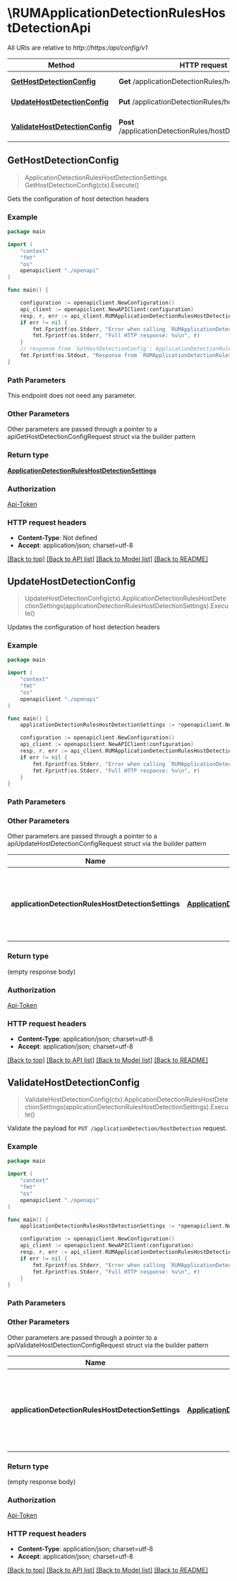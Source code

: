 # \RUMApplicationDetectionRulesHostDetectionApi

All URIs are relative to *http://https:/api/config/v1*

Method | HTTP request | Description
------------- | ------------- | -------------
[**GetHostDetectionConfig**](RUMApplicationDetectionRulesHostDetectionApi.md#GetHostDetectionConfig) | **Get** /applicationDetectionRules/hostDetection | Gets the configuration of host detection headers
[**UpdateHostDetectionConfig**](RUMApplicationDetectionRulesHostDetectionApi.md#UpdateHostDetectionConfig) | **Put** /applicationDetectionRules/hostDetection | Updates the configuration of host detection headers
[**ValidateHostDetectionConfig**](RUMApplicationDetectionRulesHostDetectionApi.md#ValidateHostDetectionConfig) | **Post** /applicationDetectionRules/hostDetection/validator | Validate the payload for &#x60;PUT /applicationDetection/hostDetection&#x60; request.



## GetHostDetectionConfig

> ApplicationDetectionRulesHostDetectionSettings GetHostDetectionConfig(ctx).Execute()

Gets the configuration of host detection headers

### Example

```go
package main

import (
    "context"
    "fmt"
    "os"
    openapiclient "./openapi"
)

func main() {

    configuration := openapiclient.NewConfiguration()
    api_client := openapiclient.NewAPIClient(configuration)
    resp, r, err := api_client.RUMApplicationDetectionRulesHostDetectionApi.GetHostDetectionConfig(context.Background()).Execute()
    if err != nil {
        fmt.Fprintf(os.Stderr, "Error when calling `RUMApplicationDetectionRulesHostDetectionApi.GetHostDetectionConfig``: %v\n", err)
        fmt.Fprintf(os.Stderr, "Full HTTP response: %v\n", r)
    }
    // response from `GetHostDetectionConfig`: ApplicationDetectionRulesHostDetectionSettings
    fmt.Fprintf(os.Stdout, "Response from `RUMApplicationDetectionRulesHostDetectionApi.GetHostDetectionConfig`: %v\n", resp)
}
```

### Path Parameters

This endpoint does not need any parameter.

### Other Parameters

Other parameters are passed through a pointer to a apiGetHostDetectionConfigRequest struct via the builder pattern


### Return type

[**ApplicationDetectionRulesHostDetectionSettings**](ApplicationDetectionRulesHostDetectionSettings.md)

### Authorization

[Api-Token](../README.md#Api-Token)

### HTTP request headers

- **Content-Type**: Not defined
- **Accept**: application/json; charset=utf-8

[[Back to top]](#) [[Back to API list]](../README.md#documentation-for-api-endpoints)
[[Back to Model list]](../README.md#documentation-for-models)
[[Back to README]](../README.md)


## UpdateHostDetectionConfig

> UpdateHostDetectionConfig(ctx).ApplicationDetectionRulesHostDetectionSettings(applicationDetectionRulesHostDetectionSettings).Execute()

Updates the configuration of host detection headers



### Example

```go
package main

import (
    "context"
    "fmt"
    "os"
    openapiclient "./openapi"
)

func main() {
    applicationDetectionRulesHostDetectionSettings := *openapiclient.NewApplicationDetectionRulesHostDetectionSettings([]string{"HostDetectionHeaders_example"}) // ApplicationDetectionRulesHostDetectionSettings | The JSON body of the request. Contains the configuration of host detection headers. (optional)

    configuration := openapiclient.NewConfiguration()
    api_client := openapiclient.NewAPIClient(configuration)
    resp, r, err := api_client.RUMApplicationDetectionRulesHostDetectionApi.UpdateHostDetectionConfig(context.Background()).ApplicationDetectionRulesHostDetectionSettings(applicationDetectionRulesHostDetectionSettings).Execute()
    if err != nil {
        fmt.Fprintf(os.Stderr, "Error when calling `RUMApplicationDetectionRulesHostDetectionApi.UpdateHostDetectionConfig``: %v\n", err)
        fmt.Fprintf(os.Stderr, "Full HTTP response: %v\n", r)
    }
}
```

### Path Parameters



### Other Parameters

Other parameters are passed through a pointer to a apiUpdateHostDetectionConfigRequest struct via the builder pattern


Name | Type | Description  | Notes
------------- | ------------- | ------------- | -------------
 **applicationDetectionRulesHostDetectionSettings** | [**ApplicationDetectionRulesHostDetectionSettings**](ApplicationDetectionRulesHostDetectionSettings.md) | The JSON body of the request. Contains the configuration of host detection headers. | 

### Return type

 (empty response body)

### Authorization

[Api-Token](../README.md#Api-Token)

### HTTP request headers

- **Content-Type**: application/json; charset=utf-8
- **Accept**: application/json; charset=utf-8

[[Back to top]](#) [[Back to API list]](../README.md#documentation-for-api-endpoints)
[[Back to Model list]](../README.md#documentation-for-models)
[[Back to README]](../README.md)


## ValidateHostDetectionConfig

> ValidateHostDetectionConfig(ctx).ApplicationDetectionRulesHostDetectionSettings(applicationDetectionRulesHostDetectionSettings).Execute()

Validate the payload for `PUT /applicationDetection/hostDetection` request.

### Example

```go
package main

import (
    "context"
    "fmt"
    "os"
    openapiclient "./openapi"
)

func main() {
    applicationDetectionRulesHostDetectionSettings := *openapiclient.NewApplicationDetectionRulesHostDetectionSettings([]string{"HostDetectionHeaders_example"}) // ApplicationDetectionRulesHostDetectionSettings | The JSON body of the request. Contains the configuration of host detection headers to be validated. (optional)

    configuration := openapiclient.NewConfiguration()
    api_client := openapiclient.NewAPIClient(configuration)
    resp, r, err := api_client.RUMApplicationDetectionRulesHostDetectionApi.ValidateHostDetectionConfig(context.Background()).ApplicationDetectionRulesHostDetectionSettings(applicationDetectionRulesHostDetectionSettings).Execute()
    if err != nil {
        fmt.Fprintf(os.Stderr, "Error when calling `RUMApplicationDetectionRulesHostDetectionApi.ValidateHostDetectionConfig``: %v\n", err)
        fmt.Fprintf(os.Stderr, "Full HTTP response: %v\n", r)
    }
}
```

### Path Parameters



### Other Parameters

Other parameters are passed through a pointer to a apiValidateHostDetectionConfigRequest struct via the builder pattern


Name | Type | Description  | Notes
------------- | ------------- | ------------- | -------------
 **applicationDetectionRulesHostDetectionSettings** | [**ApplicationDetectionRulesHostDetectionSettings**](ApplicationDetectionRulesHostDetectionSettings.md) | The JSON body of the request. Contains the configuration of host detection headers to be validated. | 

### Return type

 (empty response body)

### Authorization

[Api-Token](../README.md#Api-Token)

### HTTP request headers

- **Content-Type**: application/json; charset=utf-8
- **Accept**: application/json; charset=utf-8

[[Back to top]](#) [[Back to API list]](../README.md#documentation-for-api-endpoints)
[[Back to Model list]](../README.md#documentation-for-models)
[[Back to README]](../README.md)

